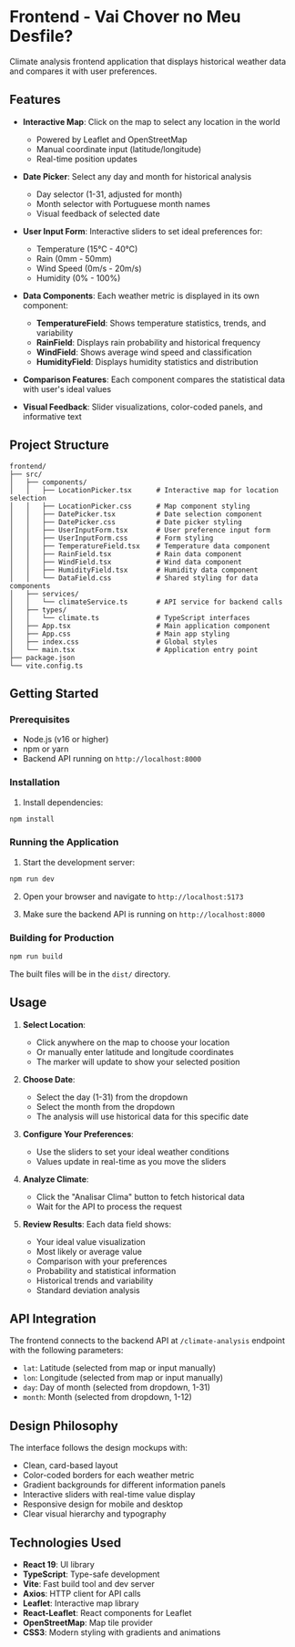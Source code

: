 # Frontend - Vai Chover no Meu Desfile?

Climate analysis frontend application that displays historical weather data and compares it with user preferences.

## Features

- **Interactive Map**: Click on the map to select any location in the world
  - Powered by Leaflet and OpenStreetMap
  - Manual coordinate input (latitude/longitude)
  - Real-time position updates

- **Date Picker**: Select any day and month for historical analysis
  - Day selector (1-31, adjusted for month)
  - Month selector with Portuguese month names
  - Visual feedback of selected date

- **User Input Form**: Interactive sliders to set ideal preferences for:
  - Temperature (15°C - 40°C)
  - Rain (0mm - 50mm)
  - Wind Speed (0m/s - 20m/s)
  - Humidity (0% - 100%)

- **Data Components**: Each weather metric is displayed in its own component:
  - **TemperatureField**: Shows temperature statistics, trends, and variability
  - **RainField**: Displays rain probability and historical frequency
  - **WindField**: Shows average wind speed and classification
  - **HumidityField**: Displays humidity statistics and distribution

- **Comparison Features**: Each component compares the statistical data with user's ideal values
- **Visual Feedback**: Slider visualizations, color-coded panels, and informative text

## Project Structure

```
frontend/
├── src/
│   ├── components/
│   │   ├── LocationPicker.tsx      # Interactive map for location selection
│   │   ├── LocationPicker.css      # Map component styling
│   │   ├── DatePicker.tsx          # Date selection component
│   │   ├── DatePicker.css          # Date picker styling
│   │   ├── UserInputForm.tsx       # User preference input form
│   │   ├── UserInputForm.css       # Form styling
│   │   ├── TemperatureField.tsx    # Temperature data component
│   │   ├── RainField.tsx           # Rain data component
│   │   ├── WindField.tsx           # Wind data component
│   │   ├── HumidityField.tsx       # Humidity data component
│   │   └── DataField.css           # Shared styling for data components
│   ├── services/
│   │   └── climateService.ts       # API service for backend calls
│   ├── types/
│   │   └── climate.ts              # TypeScript interfaces
│   ├── App.tsx                     # Main application component
│   ├── App.css                     # Main app styling
│   ├── index.css                   # Global styles
│   └── main.tsx                    # Application entry point
├── package.json
└── vite.config.ts
```

## Getting Started

### Prerequisites

- Node.js (v16 or higher)
- npm or yarn
- Backend API running on `http://localhost:8000`

### Installation

1. Install dependencies:
```bash
npm install
```

### Running the Application

1. Start the development server:
```bash
npm run dev
```

2. Open your browser and navigate to `http://localhost:5173`

3. Make sure the backend API is running on `http://localhost:8000`

### Building for Production

```bash
npm run build
```

The built files will be in the `dist/` directory.

## Usage

1. **Select Location**: 
   - Click anywhere on the map to choose your location
   - Or manually enter latitude and longitude coordinates
   - The marker will update to show your selected position

2. **Choose Date**: 
   - Select the day (1-31) from the dropdown
   - Select the month from the dropdown
   - The analysis will use historical data for this specific date

3. **Configure Your Preferences**: 
   - Use the sliders to set your ideal weather conditions
   - Values update in real-time as you move the sliders

4. **Analyze Climate**: 
   - Click the "Analisar Clima" button to fetch historical data
   - Wait for the API to process the request

5. **Review Results**: Each data field shows:
   - Your ideal value visualization
   - Most likely or average value
   - Comparison with your preferences
   - Probability and statistical information
   - Historical trends and variability
   - Standard deviation analysis

## API Integration

The frontend connects to the backend API at `/climate-analysis` endpoint with the following parameters:
- `lat`: Latitude (selected from map or input manually)
- `lon`: Longitude (selected from map or input manually)
- `day`: Day of month (selected from dropdown, 1-31)
- `month`: Month (selected from dropdown, 1-12)

## Design Philosophy

The interface follows the design mockups with:
- Clean, card-based layout
- Color-coded borders for each weather metric
- Gradient backgrounds for different information panels
- Interactive sliders with real-time value display
- Responsive design for mobile and desktop
- Clear visual hierarchy and typography

## Technologies Used

- **React 19**: UI library
- **TypeScript**: Type-safe development
- **Vite**: Fast build tool and dev server
- **Axios**: HTTP client for API calls
- **Leaflet**: Interactive map library
- **React-Leaflet**: React components for Leaflet
- **OpenStreetMap**: Map tile provider
- **CSS3**: Modern styling with gradients and animations
